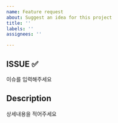 ```yaml
---
name: Feature request
about: Suggest an idea for this project
title: ''
labels: ''
assignees: ''

---
```


## ISSUE ✅ 
이슈를 입력해주세요

## Description
상세내용을 적어주세요
